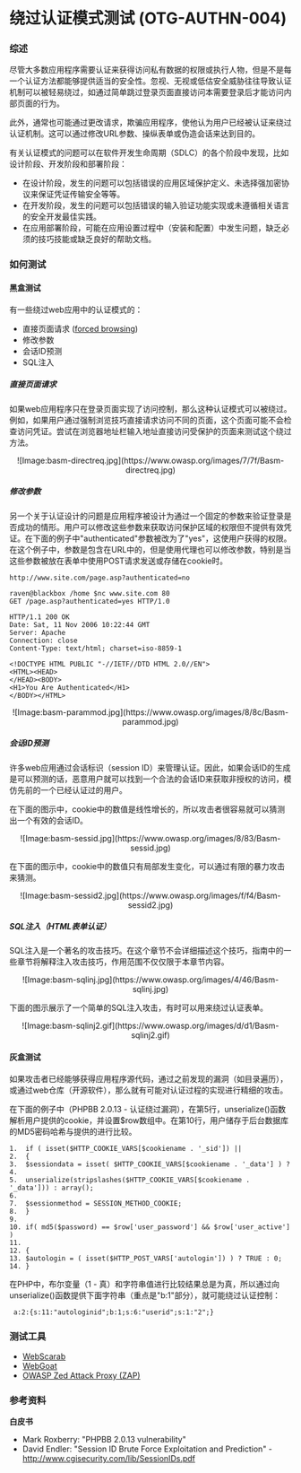 # 绕过认证模式测试 (OTG-AUTHN-004)


### 综述

尽管大多数应用程序需要认证来获得访问私有数据的权限或执行人物，但是不是每一个认证方法都能够提供适当的安全性。忽视、无视或低估安全威胁往往导致认证机制可以被轻易绕过，如通过简单跳过登录页面直接访问本需要登录后才能访问内部页面的行为。

此外，通常也可能通过更改请求，欺骗应用程序，使他认为用户已经被认证来绕过认证机制。这可以通过修改URL参数、操纵表单或伪造会话来达到目的。

有关认证模式的问题可以在软件开发生命周期（SDLC）的各个阶段中发现，比如设计阶段、开发阶段和部署阶段：
* 在设计阶段，发生的问题可以包括错误的应用区域保护定义、未选择强加密协议来保证凭证传输安全等等。
* 在开发阶段，发生的问题可以包括错误的输入验证功能实现或未遵循相关语言的安全开发最佳实践。
* 在应用部署阶段，可能在应用设置过程中（安装和配置）中发生问题，缺乏必须的技巧技能或缺乏良好的帮助文档。


### 如何测试
#### 黑盒测试

有一些绕过web应用中的认证模式的：
* 直接页面请求 ([forced browsing](https://www.owasp.org/index.php/Forced_browsing))
* 修改参数
* 会话ID预测
* SQL注入

##### 直接页面请求

如果web应用程序只在登录页面实现了访问控制，那么这种认证模式可以被绕过。例如，如果用户通过强制浏览技巧直接请求访问不同的页面，这个页面可能不会检查访问凭证。尝试在浏览器地址栏输入地址直接访问受保护的页面来测试这个绕过方法。

<center>![Image:basm-directreq.jpg](https://www.owasp.org/images/7/7f/Basm-directreq.jpg)</center>

##### 修改参数

另一个关于认证设计的问题是应用程序被设计为通过一个固定的参数来验证登录是否成功的情形。用户可以修改这些参数来获取访问保护区域的权限但不提供有效凭证。在下面的例子中"authenticated"参数被改为了"yes"，这使用户获得的权限。在这个例子中，参数是包含在URL中的，但是使用代理也可以修改参数，特别是当这些参数被放在表单中使用POST请求发送或存储在cookie时。

```
http://www.site.com/page.asp?authenticated=no
```

```
raven@blackbox /home $nc www.site.com 80
GET /page.asp?authenticated=yes HTTP/1.0

HTTP/1.1 200 OK
Date: Sat, 11 Nov 2006 10:22:44 GMT
Server: Apache
Connection: close
Content-Type: text/html; charset=iso-8859-1

<!DOCTYPE HTML PUBLIC "-//IETF//DTD HTML 2.0//EN">
<HTML><HEAD>
</HEAD><BODY>
<H1>You Are Authenticated</H1>
</BODY></HTML>
```

<center>![Image:basm-parammod.jpg](https://www.owasp.org/images/8/8c/Basm-parammod.jpg)</center>


##### 会话ID预测

许多web应用通过会话标识（session ID）来管理认证。因此，如果会话ID的生成是可以预测的话，恶意用户就可以找到一个合法的会话ID来获取非授权的访问，模仿先前的一个已经认证过的用户。

在下面的图示中，cookie中的数值是线性增长的，所以攻击者很容易就可以猜测出一个有效的会话ID。

<center>![Image:basm-sessid.jpg](https://www.owasp.org/images/8/83/Basm-sessid.jpg)</center>

在下面的图示中，cookie中的数值只有局部发生变化，可以通过有限的暴力攻击来猜测。

<center>![Image:basm-sessid2.jpg](https://www.owasp.org/images/f/f4/Basm-sessid2.jpg)</center>

##### SQL注入（HTML表单认证）

SQL注入是一个著名的攻击技巧。在这个章节不会详细描述这个技巧，指南中的一些章节将解释注入攻击技巧，作用范围不仅仅限于本章节内容。

<center>![Image:basm-sqlinj.jpg](https://www.owasp.org/images/4/46/Basm-sqlinj.jpg)</center>

下面的图示展示了一个简单的SQL注入攻击，有时可以用来绕过认证表单。

<center>![Image:basm-sqlinj2.gif](https://www.owasp.org/images/d/d1/Basm-sqlinj2.gif)</center>

#### 灰盒测试

如果攻击者已经能够获得应用程序源代码，通过之前发现的漏洞（如目录遍历），或通过web仓库（开源软件），那么就有可能对认证过程的实现进行精细的攻击。

在下面的例子中（PHPBB 2.0.13 - 认证绕过漏洞），在第5行，unserialize()函数解析用户提供的cookie，并设置$row数组中。在第10行，用户储存于后台数据库的MD5密码哈希与提供的进行比较。

```
1.  if ( isset($HTTP_COOKIE_VARS[$cookiename . '_sid']) ||
2.  {
3.  $sessiondata = isset( $HTTP_COOKIE_VARS[$cookiename . '_data'] ) ?
4.
5.  unserialize(stripslashes($HTTP_COOKIE_VARS[$cookiename . '_data'])) : array();
6.
7.  $sessionmethod = SESSION_METHOD_COOKIE;
8.  }
9.
10. if( md5($password) == $row['user_password'] && $row['user_active'] )
11.
12. {
13. $autologin = ( isset($HTTP_POST_VARS['autologin']) ) ? TRUE : 0;
14. }
```

在PHP中，布尔变量（1 - 真）和字符串值进行比较结果总是为真，所以通过向unserialize()函数提供下面字符串（重点是"b:1"部分），就可能绕过认证控制：
```
 a:2:{s:11:"autologinid";b:1;s:6:"userid";s:1:"2";}
```

### 测试工具
* [WebScarab](https://www.owasp.org/index.php/OWASP_WebScarab_Project)
* [WebGoat](https://www.owasp.org/index.php/OWASP_WebGoat_Project)
* [OWASP Zed Attack Proxy (ZAP)](https://www.owasp.org/index.php/OWASP_Zed_Attack_Proxy_Project)


### 参考资料
**白皮书**

* Mark Roxberry: "PHPBB 2.0.13 vulnerability"
* David Endler: "Session ID Brute Force Exploitation and Prediction" - http://www.cgisecurity.com/lib/SessionIDs.pdf

